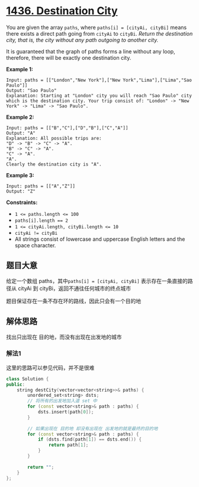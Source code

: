 # [1436. Destination City](https://leetcode.com/problems/destination-city/)

You are given the array `paths`, where `paths[i] = [cityAi, cityBi]` means there exists a direct path going from `cityAi` to `cityBi`. *Return the destination city, that is, the city without any path outgoing to another city.*

It is guaranteed that the graph of paths forms a line without any loop, therefore, there will be exactly one destination city.

 

**Example 1:**

```
Input: paths = [["London","New York"],["New York","Lima"],["Lima","Sao Paulo"]]
Output: "Sao Paulo" 
Explanation: Starting at "London" city you will reach "Sao Paulo" city which is the destination city. Your trip consist of: "London" -> "New York" -> "Lima" -> "Sao Paulo".
```

**Example 2:**

```
Input: paths = [["B","C"],["D","B"],["C","A"]]
Output: "A"
Explanation: All possible trips are: 
"D" -> "B" -> "C" -> "A". 
"B" -> "C" -> "A". 
"C" -> "A". 
"A". 
Clearly the destination city is "A".
```

**Example 3:**

```
Input: paths = [["A","Z"]]
Output: "Z"
```

 

**Constraints:**

- `1 <= paths.length <= 100`
- `paths[i].length == 2`
- `1 <= cityAi.length, cityBi.length <= 10`
- `cityAi != cityBi`
- All strings consist of lowercase and uppercase English letters and the space character.

## 题目大意

给定一个数组 paths，其中`paths[i] = [cityAi, cityBi]` 表示存在一条直接的路径从 cityAi 到 cityBi，返回不通往任何城市的终点城市

题目保证存在一条不存在环的路线，因此只会有一个目的地

## 解体思路

找出只出现在 目的地，而没有出现在出发地的城市

### 解法1

这里的思路可以参见代码，并不是很难

`````c++
class Solution {
public:
    string destCity(vector<vector<string>>& paths) {
        unordered_set<string> dsts;
        // 将所有的出发地加入道 set 中
        for (const vector<string>& path : paths) {
            dsts.insert(path[0]);
        }
        
        // 如果出现在 目的地 却没有出现在 出发地的就是最终的目的地
        for (const vector<string>& path : paths) {
            if (dsts.find(path[1]) == dsts.end()) {
                return path[1];
            }
        }
        
        return "";
    }
};
`````

